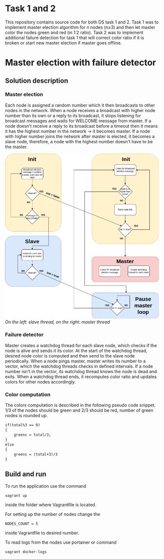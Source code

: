 # Task 1 and 2
This repository contains source code for both DS task 1 and 2. Task 1 was to implement master election algorithm for n nodes (n≥3) and then let master color the nodes green and red (in 1:2 ratio). Task 2 was to implement additional failure detection for task 1 that will correct color ratio if it is broken or start new master election if master goes offline.
# Master election with failure detector
## Solution description
### Master election
Each node is assigned a random number which it then broadcasts to other nodes in the network. When a node receives a broadcast with higher node number than its own or a reply to its broadcast, it stops listening for broadcast messages and waits for WELCOME message from master. If a node doesn't receive a reply to its broadcast before a timeout then it means it has the highest number in the network -> it becomes master. If a node with higher number joins the network after master is elected, it becomes a slave node, therefore, a node with the highest number doesn't have to be the master.

<p>
    <img src="img/control_flow.png">
    <em>On the left: slave thread, on the right: master thread</em>
</p>

### Failure detector
Master creates a watchdog thread for each slave node, which checks if the node is alive and sends it its color. At the start of the watchdog thread, desired node color is computed and then send to the slave node periodically. When a node pings master, master writes its number to a vector, which the watchdog threads checks in defined intervals. If a node number isn't in the vector, its watchdog thread knows the node is dead and exits. When a watchdog thread ends, it recomputes color ratio and updates colors for other nodes accordingly.
### Color computation
The colors computation is described in the following pseudo code snippet. 1/3 of the nodes should be green and 2/3 should be red, number of green nodes is rounded up.
```
if(total%3 == 0)
{
    greens = total/3;
}
else
{
    greens = (total+3)/3
}
```


## Build and run
To run the application use the command
```
vagrant up
```
inside the folder where Vagrantfile is located.

For setting up the number of nodes change the 
```
NODES_COUNT = 5
```
inside Vagrantfile to desired number.


To read logs from the nodes use portainer or command 
```
vagrant docker-logs
```
